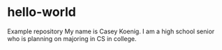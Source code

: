 # hello-world
Example repository
My name is Casey Koenig. I am a high school senior who is planning on majoring in CS in college.
